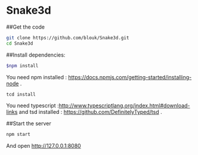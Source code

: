 # Snake3d


##Get the code

````bash
git clone https://github.com/blouk/Snake3d.git
cd Snake3d
````

##Install dependencies:

````bash
$npm install
````
You need npm installed : https://docs.npmjs.com/getting-started/installing-node .

````bash
tcd install
````
You need typescript :http://www.typescriptlang.org/index.html#download-links  and tsd installed : https://github.com/DefinitelyTyped/tsd .

##Start the server

````bash
npm start
````

And open http://127.0.0.1:8080
